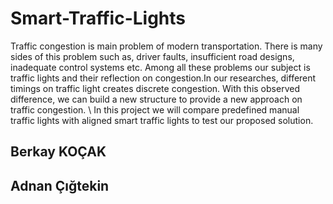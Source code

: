 # Smart-Traffic-Lights

Traffic congestion is main problem of modern transportation.
There is many sides of this problem such as, driver faults, insufficient road designs,  inadequate control systems etc.
Among all these problems our subject is traffic lights and their reflection on congestion.In our researches, different timings on traffic light creates discrete congestion.
With this observed difference, we can build a new structure to provide a new approach on traffic congestion.
\\
In this project we will compare predefined manual traffic lights with aligned smart traffic lights to test our proposed solution.


## Berkay KOÇAK 
## Adnan Çığtekin
